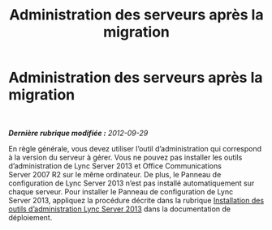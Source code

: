 ﻿---
title: Administration des serveurs après la migration
TOCTitle: Administration des serveurs après la migration
ms:assetid: 99c388d7-f6a9-4113-a140-b9be167f2049
ms:mtpsurl: https://technet.microsoft.com/fr-fr/library/JJ205106(v=OCS.15)
ms:contentKeyID: 49298264
ms.date: 05/20/2016
mtps_version: v=OCS.15
ms.translationtype: HT
---

# Administration des serveurs après la migration

 

_**Dernière rubrique modifiée :** 2012-09-29_

En règle générale, vous devez utiliser l’outil d’administration qui correspond à la version du serveur à gérer. Vous ne pouvez pas installer les outils d’administration de Lync Server 2013 et Office Communications Server 2007 R2 sur le même ordinateur. De plus, le Panneau de configuration de Lync Server 2013 n’est pas installé automatiquement sur chaque serveur. Pour installer le Panneau de configuration de Lync Server 2013, appliquez la procédure décrite dans la rubrique [Installation des outils d’administration Lync Server 2013](lync-server-2013-install-lync-server-administrative-tools.md) dans la documentation de déploiement.

